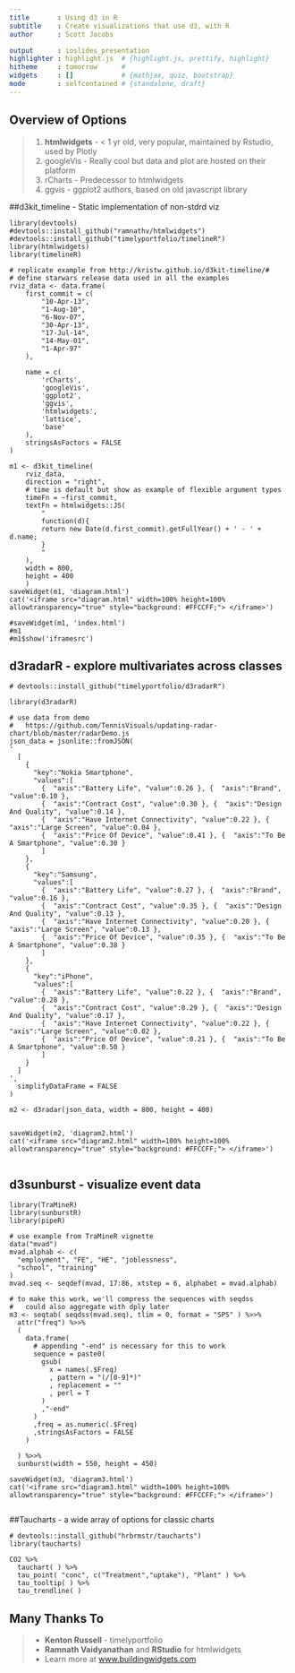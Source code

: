 ```yaml
---
title       : Using d3 in R
subtitle    : Create visualizations that use d3, with R
author      : Scott Jacobs

output      : ioslides_presentation
highlighter : highlight.js  # {highlight.js, prettify, highlight}
hitheme     : tomorrow      # 
widgets     : []            # {mathjax, quiz, bootstrap}
mode        : selfcontained # {standalone, draft}
---
```


## Overview of Options

> 1. **htmlwidgets**
    - < 1 yr old, very popular, maintained by Rstudio, used by Plotly
> 2. googleVis
    - Really cool but data and plot are hosted on their platform
> 3. rCharts
    - Predecessor to htmlwidgets
> 4. ggvis
    - ggplot2 authors, based on old javascript library

##d3kit_timeline - Static implementation of non-stdrd viz
<style>
iframe {
  width: 900px;
  height: 500px;
  background: #AA0000;
}
</style>
<style>iframe.nvd3{height: 600px;width: 1000px}</style>

```{r timeline, cache = F, echo = F, results = 'asis', comment = NA, message = F}
library(devtools)
#devtools::install_github("ramnathv/htmlwidgets")
#devtools::install_github("timelyportfolio/timelineR")
library(htmlwidgets)
library(timelineR)

# replicate example from http://kristw.github.io/d3kit-timeline/#
# define starwars release data used in all the examples
rviz_data <- data.frame(
    first_commit = c(
        "10-Apr-13",
        "1-Aug-10",
        "6-Nov-07",
        "30-Apr-13",
        "17-Jul-14",
        "14-May-01",
        "1-Apr-97"
    ),
    
    name = c(
        'rCharts',
        'googleVis',
        'ggplot2',
        'ggvis',
        'htmlwidgets',
        'lattice',
        'base'
    ),
    stringsAsFactors = FALSE
)

m1 <- d3kit_timeline(
    rviz_data,
    direction = "right",
    # time is default but show as example of flexible argument types
    timeFn = ~first_commit,
    textFn = htmlwidgets::JS(
        "
        function(d){
        return new Date(d.first_commit).getFullYear() + ' - ' + d.name;
        }
        "
    ),
    width = 800,
    height = 400
    )
saveWidget(m1, 'diagram.html')
cat('<iframe src="diagram.html" width=100% height=100% allowtransparency="true" style="background: #FFCCFF;"> </iframe>')

#saveWidget(m1, 'index.html')
#m1
#m1$show('iframesrc')
```



## d3radarR - explore multivariates across classes
```{r radar, cache = F, echo = F, results = 'asis', comment = NA, message = F}
# devtools::install_github("timelyportfolio/d3radarR")

library(d3radarR)

# use data from demo
#   https://github.com/TennisVisuals/updating-radar-chart/blob/master/radarDemo.js
json_data = jsonlite::fromJSON(
'
  [  
    {  
      "key":"Nokia Smartphone",
      "values":[  
        {  "axis":"Battery Life", "value":0.26 }, {  "axis":"Brand", "value":0.10 },
        {  "axis":"Contract Cost", "value":0.30 }, {  "axis":"Design And Quality", "value":0.14 },
        {  "axis":"Have Internet Connectivity", "value":0.22 }, {  "axis":"Large Screen", "value":0.04 },
        {  "axis":"Price Of Device", "value":0.41 }, {  "axis":"To Be A Smartphone", "value":0.30 }
        ]
    },
    {  
      "key":"Samsung",
      "values":[  
        {  "axis":"Battery Life", "value":0.27 }, {  "axis":"Brand", "value":0.16 },
        {  "axis":"Contract Cost", "value":0.35 }, {  "axis":"Design And Quality", "value":0.13 },
        {  "axis":"Have Internet Connectivity", "value":0.20 }, {  "axis":"Large Screen", "value":0.13 },
        {  "axis":"Price Of Device", "value":0.35 }, {  "axis":"To Be A Smartphone", "value":0.38 }
        ]
    },
    {  
      "key":"iPhone",
      "values":[  
        {  "axis":"Battery Life", "value":0.22 }, {  "axis":"Brand", "value":0.28 },
        {  "axis":"Contract Cost", "value":0.29 }, {  "axis":"Design And Quality", "value":0.17 },
        {  "axis":"Have Internet Connectivity", "value":0.22 }, {  "axis":"Large Screen", "value":0.02 },
        {  "axis":"Price Of Device", "value":0.21 }, {  "axis":"To Be A Smartphone", "value":0.50 }
        ]
    }
  ]
',
  simplifyDataFrame = FALSE
)

m2 <- d3radar(json_data, width = 800, height = 400)


saveWidget(m2, 'diagram2.html')
cat('<iframe src="diagram2.html" width=100% height=100% allowtransparency="true" style="background: #FFCCFF;"> </iframe>')


```



## d3sunburst - visualize event data

```{r sunburst, cache = F, echo = F, results = 'asis', comment = NA, message = F}
library(TraMineR)
library(sunburstR)
library(pipeR)

# use example from TraMineR vignette
data("mvad")
mvad.alphab <- c(
  "employment", "FE", "HE", "joblessness",
  "school", "training"
)
mvad.seq <- seqdef(mvad, 17:86, xtstep = 6, alphabet = mvad.alphab)

# to make this work, we'll compress the sequences with seqdss
#   could also aggregate with dply later
m3 <- seqtab( seqdss(mvad.seq), tlim = 0, format = "SPS" ) %>>%
  attr("freq") %>>%
  (
    data.frame(
      # appending "-end" is necessary for this to work
      sequence = paste0(
        gsub(
          x = names(.$Freq)
          , pattern = "(/[0-9]*)"
          , replacement = ""
          , perl = T
        )
        ,"-end"
      )
      ,freq = as.numeric(.$Freq)
      ,stringsAsFactors = FALSE
    )
    
  ) %>>%
  sunburst(width = 550, height = 450)

saveWidget(m3, 'diagram3.html')
cat('<iframe src="diagram3.html" width=100% height=100% allowtransparency="true" style="background: #FFCCFF;"> </iframe>')


```

##Taucharts - a wide array of options for classic charts

```{r Taucharts, cache = F, echo = F, comment = NA, message = F}
# devtools::install_github("hrbrmstr/taucharts")
library(taucharts)

CO2 %>%
  tauchart( ) %>%
  tau_point( "conc", c("Treatment","uptake"), "Plant" ) %>%
  tau_tooltip( ) %>%
  tau_trendline( )

```


## Many Thanks To

> - **Kenton Russell** - timelyportfolio
> - **Ramnath Vaidyanathan** and **RStudio** for htmlwidgets
> - Learn more at www.buildingwidgets.com

